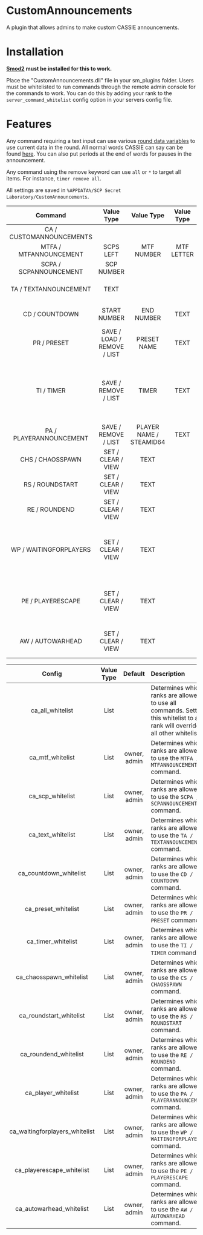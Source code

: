 # CustomAnnouncements

A plugin that allows admins to make custom CASSIE announcements.

# Installation

**[Smod2](https://github.com/Grover-c13/Smod2) must be installed for this to work.**

Place the "CustomAnnouncements.dll" file in your sm_plugins folder. Users must be whitelisted to run commands through the remote admin console for the commands to work. You can do this by adding your rank to the `server_command_whitelist` config option in your servers config file.

# Features

Any command requiring a text input can use various [round data variables](https://github.com/Cyanox62/CustomAnnouncements/wiki/Round-Data-Variables-List) to use current data in the round. All normal words CASSIE can say can be found [here](https://github.com/Cyanox62/CustomAnnouncements/wiki/CASSIE-Phrases). You can also put periods at the end of words for pauses in the announcement.

Any command using the remove keyword can use `all` or `*` to target all items. For instance, `timer remove all`.

All settings are saved in `%APPDATA%/SCP Secret Laboratory/CustomAnnouncements`.

| Command        | Value Type | Value Type | Value Type | Description |
| :-------------: | :---------: | :---------: | :---------: | :------ |
| CA / CUSTOMANNOUNCEMENTS | | | | Lists all commands. |
| MTFA / MTFANNOUNCEMENT | SCPS LEFT | MTF NUMBER | MTF LETTER | Announces a MTF squad entrance. |
| SCPA / SCPANNOUNCEMENT | SCP NUMBER | | | Announces a SCP death. |
| TA / TEXTANNOUNCEMENT | TEXT | | | Create a custom announcement, view the wiki for all possible words. |
| CD / COUNTDOWN | START NUMBER | END NUMBER | TEXT | Create a countdown with the option of saying something at the end of the countdown. |
| PR / PRESET | SAVE / LOAD / REMOVE / LIST | PRESET NAME | TEXT | Creates/saves/loads/removes/lists the user's custom presets. |
| TI / TIMER | SAVE / REMOVE / LIST | TIMER | TEXT | Creates/saves/removes/lists the user's set timers. Define a timer as an integer value being the number of seconds into a round the announcement will be played. Ex. `ti save 50 hello classd` will announce "hello classd" 50 seconds into the round. |
| PA / PLAYERANNOUNCEMENT | SAVE / REMOVE / LIST | PLAYER NAME / STEAMID64 | TEXT | Sets an announcement to be played when a certain player joins the server. |
| CHS / CHAOSSPAWN | SET / CLEAR / VIEW | TEXT | | Sets an announcement to be played when chaos spawn. |
| RS / ROUNDSTART | SET / CLEAR / VIEW | TEXT | | Sets an announcement to be played when the round starts. |
| RE / ROUNDEND | SET / CLEAR / VIEW | TEXT | | Sets an announcement to be played when the round ends. |
| WP / WAITINGFORPLAYERS | SET / CLEAR / VIEW | TEXT | | Sets an announcement to be played when the server begins waiting for players. Announcement will be played when the first player connects to ensure it isn't played before any players load in. |
| PE / PLAYERESCAPE | SET / CLEAR / VIEW | TEXT | | Sets an announcement to be played when a player escapes. If several players escape in a short time period, only the first escape will be played to prevent clogging up the queue. |
| AW / AUTOWARHEAD | SET / CLEAR / VIEW | TEXT | | Sets an announcement to be played when the warhead is activated via Smod's `auto_warhead_start` config option. |

| Config        | Value Type | Default | Description |
| :-------------: | :---------: | :---------: |:------ |
| ca_all_whitelist | List | | Determines which ranks are allowed to use all commands. Setting this whitelist to any rank will override all other whitelists. |
| ca_mtf_whitelist | List | owner, admin | Determines which ranks are allowed to use the `MTFA / MTFANNOUNCEMENT` command. |
| ca_scp_whitelist | List | owner, admin | Determines which ranks are allowed to use the `SCPA / SCPANNOUNCEMENT` command. |
| ca_text_whitelist | List | owner, admin | Determines which ranks are allowed to use the `TA / TEXTANNOUNCEMENT` command. |
| ca_countdown_whitelist | List | owner, admin | Determines which ranks are allowed to use the `CD / COUNTDOWN` command. |
| ca_preset_whitelist | List | owner, admin | Determines which ranks are allowed to use the `PR / PRESET` command. |
| ca_timer_whitelist | List | owner, admin | Determines which ranks are allowed to use the `TI / TIMER` command. |
| ca_chaosspawn_whitelist | List | owner, admin | Determines which ranks are allowed to use the `CS / CHAOSSPAWN` command. |
| ca_roundstart_whitelist | List | owner, admin | Determines which ranks are allowed to use the `RS / ROUNDSTART` command. |
| ca_roundend_whitelist | List | owner, admin | Determines which ranks are allowed to use the `RE / ROUNDEND` command. |
| ca_player_whitelist | List | owner, admin | Determines which ranks are allowed to use the `PA / PLAYERANNOUNCEMENT` command. |
| ca_waitingforplayers_whitelist | List | owner, admin | Determines which ranks are allowed to use the `WP / WAITINGFORPLAYERS` command. |
| ca_playerescape_whitelist | List | owner, admin | Determines which ranks are allowed to use the `PE / PLAYERESCAPE` command. |
| ca_autowarhead_whitelist | List | owner, admin | Determines which ranks are allowed to use the `AW / AUTOWARHEAD` command. |
